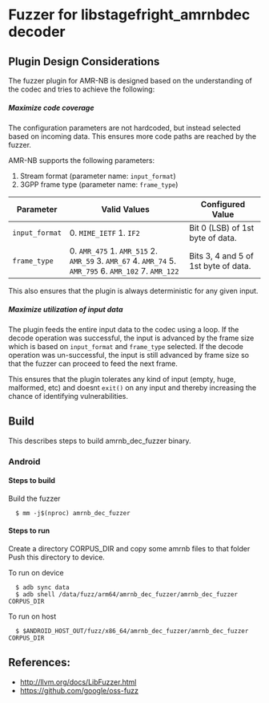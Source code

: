 # Fuzzer for libstagefright_amrnbdec decoder

## Plugin Design Considerations
The fuzzer plugin for AMR-NB is designed based on the understanding of the
codec and tries to achieve the following:

##### Maximize code coverage
The configuration parameters are not hardcoded, but instead selected based on
incoming data. This ensures more code paths are reached by the fuzzer.

AMR-NB supports the following parameters:
1. Stream format (parameter name: `input_format`)
2. 3GPP frame type (parameter name: `frame_type`)

| Parameter| Valid Values| Configured Value|
|------------- |-------------| ----- |
| `input_format` | 0. `MIME_IETF` 1. `IF2` | Bit 0 (LSB) of 1st byte of data. |
| `frame_type`   | 0. `AMR_475` 1. `AMR_515` 2. `AMR_59` 3. `AMR_67`  4. `AMR_74` 5. `AMR_795` 6. `AMR_102` 7. `AMR_122`  | Bits 3, 4 and 5 of 1st byte of data. |


This also ensures that the plugin is always deterministic for any given input.

##### Maximize utilization of input data
The plugin feeds the entire input data to the codec using a loop.
If the decode operation was successful, the input is advanced by the frame size
which is based on `input_format` and `frame_type` selected.
If the decode operation was un-successful, the input is still advanced by frame size so
that the fuzzer can proceed to feed the next frame.

This ensures that the plugin tolerates any kind of input (empty, huge,
malformed, etc) and doesnt `exit()` on any input and thereby increasing the
chance of identifying vulnerabilities.

## Build

This describes steps to build amrnb_dec_fuzzer binary.

### Android

#### Steps to build
Build the fuzzer
```
  $ mm -j$(nproc) amrnb_dec_fuzzer
```

#### Steps to run
Create a directory CORPUS_DIR and copy some amrnb files to that folder
Push this directory to device.

To run on device
```
  $ adb sync data
  $ adb shell /data/fuzz/arm64/amrnb_dec_fuzzer/amrnb_dec_fuzzer CORPUS_DIR
```
To run on host
```
  $ $ANDROID_HOST_OUT/fuzz/x86_64/amrnb_dec_fuzzer/amrnb_dec_fuzzer CORPUS_DIR
```

## References:
 * http://llvm.org/docs/LibFuzzer.html
 * https://github.com/google/oss-fuzz
